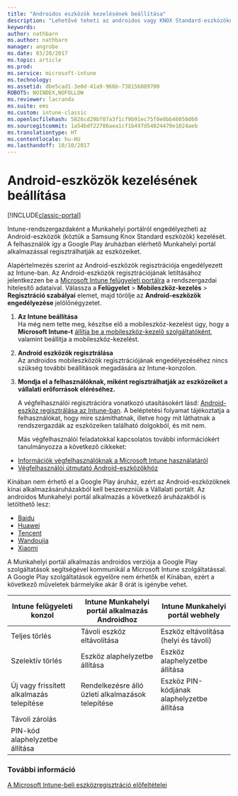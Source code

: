 ```yaml
---
title: "Androidos eszközök kezelésének beállítása"
description: "Lehetővé teheti az androidos vagy KNOX Standard-eszközöknek a Microsoft Intune-nal történő mobileszköz-felügyeletét (MDM)."
keywords: 
author: nathbarn
ms.author: nathbarn
manager: angrobe
ms.date: 03/20/2017
ms.topic: article
ms.prod: 
ms.service: microsoft-intune
ms.technology: 
ms.assetid: dbe5cad1-3e0d-41a9-966b-738156089700
ROBOTS: NOINDEX,NOFOLLOW
ms.reviewer: lacranda
ms.suite: ems
ms.custom: intune-classic
ms.openlocfilehash: 5826cd29bf07a3f1cf9b91ec75f0e0bb46050d60
ms.sourcegitcommit: 1a54bdf22786aea1cf1b497d54024470e1024aeb
ms.translationtype: HT
ms.contentlocale: hu-HU
ms.lasthandoff: 10/10/2017
---
```

# <a name="set-up-android-device-management"></a>Android-eszközök kezelésének beállítása

[!INCLUDE[classic-portal](../includes/classic-portal.md)]

Intune-rendszergazdaként a Munkahelyi portálról engedélyezheti az Android-eszközök (köztük a Samsung Knox Standard eszközök) kezelését. A felhasználók így a Google Play áruházban elérhető Munkahelyi portál alkalmazással regisztrálhatják az eszközeiket.

Alapértelmezés szerint az Android-eszközök regisztrációja engedélyezett az Intune-ban. Az Android-eszközök regisztrációjának letiltásához jelentkezzen be a [Microsoft Intune felügyeleti portálra](https://manage.microsoft.com) a rendszergazdai hitelesítő adataival. Válassza a **Felügyelet** > **Mobileszköz-kezelés** > **Regisztráció szabályai** elemet, majd törölje az **Android-eszközök engedélyezése** jelölőnégyzetet.

1.  **Az Intune beállítása**<br>
    Ha még nem tette meg, készítse elő a mobileszköz-kezelést úgy, hogy a **Microsoft Intune-t** [állítja be a mobileszköz-kezelő szolgáltatóként](prerequisites-for-enrollment.md#step-2-set-mdm-authority), valamint beállítja a mobileszköz-kezelést.

2.  **Android eszközök regisztrálása**<br>
    Az androidos mobileszközök regisztrációjának engedélyezéséhez nincs szükség további beállítások megadására az Intune-konzolon.

3.  **Mondja el a felhasználóknak, miként regisztrálhatják az eszközeiket a vállalati erőforrások eléréséhez.**

    A végfelhasználói regisztrációra vonatkozó utasításokért lásd: [Android-eszköz regisztrálása az Intune-ban](https://docs.microsoft.com/intune-user-help/enroll-your-device-in-intune-android). A beléptetési folyamat tájékoztatja a felhasználókat, hogy mire számíthatnak, illetve hogy mit láthatnak a rendszergazdák az eszközeiken található dolgokból, és mit nem.

    Más végfelhasználói feladatokkal kapcsolatos további információkért tanulmányozza a következő cikkeket:
  - [Információk végfelhasználóknak a Microsoft Intune használatáról](/intune/end-user-educate)
  - [Végfelhasználói útmutató Android-eszközökhöz](https://docs.microsoft.com/intune-user-help/using-your-android-device-with-intune)

Kínában nem érhető el a Google Play áruház, ezért az Android-eszközöknek kínai alkalmazásáruházakból kell beszerezniük a Vállalati portált. Az androidos Munkahelyi portál alkalmazás a következő áruházakból is letölthető lesz:
* [Baidu](https://go.microsoft.com/fwlink/?linkid=836946)
* [Huawei](https://go.microsoft.com/fwlink/?linkid=836948)
* [Tencent](https://go.microsoft.com/fwlink/?linkid=836949)
* [Wandoujia](https://go.microsoft.com/fwlink/?linkid=836950)
* [Xiaomi](https://go.microsoft.com/fwlink/?linkid=836947)

A Munkahelyi portál alkalmazás androidos verziója a Google Play szolgáltatások segítségével kommunikál a Microsoft Intune szolgáltatással. A Google Play szolgáltatások egyelőre nem érhetők el Kínában, ezért a következő műveletek bármelyike akár 8 órát is igénybe vehet. 

|Intune felügyeleti konzol| Intune Munkahelyi portál alkalmazás Androidhoz |Intune Munkahelyi portál webhely|   
|---|---|---|
|Teljes törlés| Távoli eszköz eltávolítása| Eszköz eltávolítása (helyi és távoli)|
|Szelektív törlés| Eszköz alaphelyzetbe állítása| Eszköz alaphelyzetbe állítása|
|Új vagy frissített alkalmazás telepítése| Rendelkezésre álló üzleti alkalmazások telepítése| Eszköz PIN-kódjának alaphelyzetbe állítása|
|Távoli zárolás|||
|PIN-kód alaphelyzetbe állítása|||

### <a name="see-also"></a>További információ
[A Microsoft Intune-beli eszközregisztráció előfeltételei](prerequisites-for-enrollment.md)
